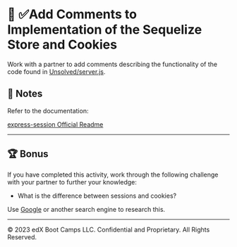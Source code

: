 # 📐 ✅Add Comments to Implementation of the Sequelize Store and Cookies

Work with a partner to add comments describing the functionality of the code found in [Unsolved/server.js](./Unsolved/server.js).

## 📝 Notes

Refer to the documentation:

[express-session Official Readme](https://github.com/expressjs/session#cookie)

---

## 🏆 Bonus

If you have completed this activity, work through the following challenge with your partner to further your knowledge:

* What is the difference between sessions and cookies?

Use [Google](https://www.google.com) or another search engine to research this.

---
© 2023 edX Boot Camps LLC. Confidential and Proprietary. All Rights Reserved.
